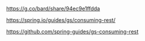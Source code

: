 
https://g.co/bard/share/94ec9e1ffdda

https://spring.io/guides/gs/consuming-rest/



https://github.com/spring-guides/gs-consuming-rest
